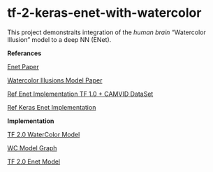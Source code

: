 ﻿# tf-2-keras-enet-with-watercolor

This project demonstraits integration of the *human brain* “Watercolor Illusion” model to a deep NN (ENet).

__Referances__ 

[Enet Paper](https://arxiv.org/pdf/1606.02147.pdf)

[Watercolor Illusions Model Paper](https://www.frontiersin.org/articles/10.3389/fnins.2019.00225/full)

[Ref Enet Implementation TF 1.0 + CAMVID DataSet](https://github.com/kwotsin/TensorFlow-ENet/tree/master/)

[Ref Keras Enet Implementation](https://github.com/PavlosMelissinos/enet-keras/tree/master/src/models)

**Implementation**

[TF 2.0 WaterColor Model](./src/wc_keras_model.py)

[WC Model Graph](./WC_MODEL_with_shape_info.png)

[TF 2.0 Enet Model](./src/enet_wc_keras_model.py)


